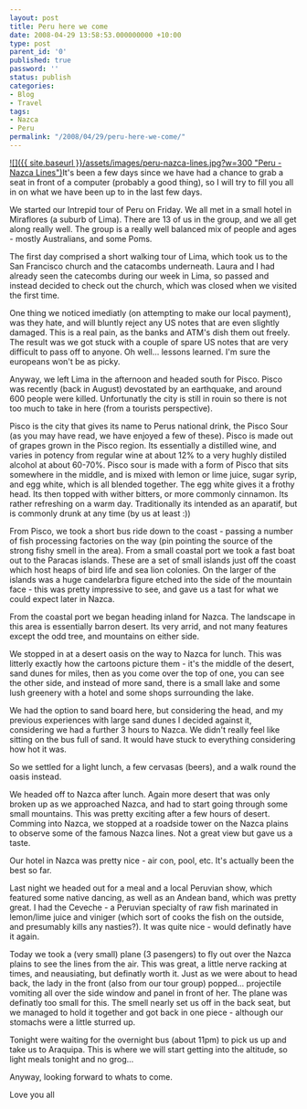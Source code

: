 ```yaml
---
layout: post
title: Peru here we come
date: 2008-04-29 13:58:53.000000000 +10:00
type: post
parent_id: '0'
published: true
password: ''
status: publish
categories:
- Blog
- Travel
tags:
- Nazca
- Peru
permalink: "/2008/04/29/peru-here-we-come/"
---
```

[![]({{ site.baseurl }}/assets/images/peru-nazca-lines.jpg?w=300 "Peru - Nazca Lines")](http://modrich.wordpress.com/2008/04/29/peru-here-we-come/peru-nazca-lines/)It's been a few days since we have had a chance to grab a seat in front of a computer (probably a good thing), so I will try to fill you all in on what we have been up to in the last few days.

We started our Intrepid tour of Peru on Friday. We all met in a small hotel in Miraflores (a suburb of Lima). There are 13 of us in the group, and we all get along really well. The group is a really well balanced mix of people and ages - mostly Australians, and some Poms.

The first day comprised a short walking tour of Lima, which took us to the San Francisco church and the catacombs underneath. Laura and I had already seen&nbsp;the catecombs&nbsp;during our week in Lima, so passed and instead decided to check out the church, which was closed when we visited the first time.

One thing we noticed imediatly (on attempting to make our local payment), was they hate, and will bluntly reject any US notes that are even slightly damaged. This is a real pain, as the banks and ATM's dish them out freely. The result was we got stuck with a couple of spare US notes that are very difficult to pass off to anyone. Oh well... lessons learned. I'm sure the europeans won't be as picky.

Anyway, we left Lima in the afternoon and headed south for Pisco. Pisco was recently (back in August) devostated by an earthquake, and around 600 people were killed. Unfortunatly the city is still in rouin so there is not too much to take in here (from a tourists perspective).

Pisco is the city that gives its name to Perus national drink, the Pisco Sour (as you may have read, we have enjoyed a few of these). Pisco is made out of grapes grown in the Pisco region. Its essentially a distilled wine, and varies in potency from regular wine at about 12% to a very hughly distiled alcohol at about 60-70%. Pisco sour is made with a form of Pisco that sits somewhere in the middle, and is mixed with lemon or lime juice, sugar syrip, and egg white, which is all blended together. The egg white gives it a frothy head. Its then topped with wither bitters, or more commonly cinnamon. Its rather refreshing on a warm day. Traditionally its intended as an aparatif, but is commonly drunk at any time (by us at least :))

From Pisco, we took a short bus ride down to the coast - passing a number of fish processing factories on the way (pin pointing the source of the strong fishy smell in the area). From a small coastal port we took a fast boat out to the Paracas islands. These are a set of small islands just off the coast which host heaps of bird life and sea lion colonies. On the larger of the islands was a huge candelarbra figure etched into the side of the mountain face - this was pretty impressive to see, and gave us a tast for what we could expect later in Nazca.

From the coastal port we began heading inland for Nazca. The landscape in this area is essentially barron desert. Its very arrid, and not many features except the odd tree, and mountains on either side.

We stopped in at a desert oasis on the way to Nazca for lunch. This was litterly exactly how the cartoons picture them - it's the middle of the desert, sand dunes for miles, then as you come over the top of one, you can see the other side, and instead of more sand, there is a small lake and some lush greenery with a hotel and some shops surrounding the lake.

We had the option to sand board here, but considering the head, and my previous experiences with large sand dunes I decided against it, considering we had a further 3 hours to Nazca. We didn't really feel like sitting on the bus full of sand. It would have stuck to everything considering how hot it was.

So we settled for a light lunch, a few cervasas (beers), and a walk round the oasis instead.

We headed off to Nazca after lunch. Again more desert that was only broken up as we approached Nazca, and had to start going through some small mountains. This was pretty exciting after a few hours of desert. Comming into Nazca, we stopped at a roadside tower on the Nazca plains to observe some of the famous Nazca lines. Not a great view but gave us a taste.

Our hotel in Nazca was pretty nice - air con, pool, etc. It's actually been the best so far.

Last night we headed out for a meal and a local Peruvian show, which featured some native dancing, as well as an Andean band, which was&nbsp;pretty great. I had the Ceveche - a Peruvian specialty of raw fish&nbsp;marinated in lemon/lime juice and viniger (which sort of cooks the fish on the outside, and presumably kills any nasties?).&nbsp;It was quite nice - would definatly have it again.

Today we took a (very small) plane (3 pasengers) to fly out over the Nazca plains to&nbsp;see the lines from the air. This was great, a little nerve racking at times, and neausiating, but definatly worth it. Just as we were about to head back, the lady in the front (also from our tour group) popped... projectile vomiting all over the side window and panel in front of her. The&nbsp;plane was definatly too small for this. The smell nearly set&nbsp;us off in the back seat, but we managed to hold it together and got back in one piece - although our stomachs were a little sturred up.

Tonight were waiting&nbsp;for the&nbsp;overnight&nbsp;bus (about 11pm)&nbsp;to&nbsp;pick&nbsp;us up and take&nbsp;us to Araquipa. This is where we will start getting into the altitude, so light meals tonight and no grog...

Anyway, looking forward to whats to come.

Love you all

